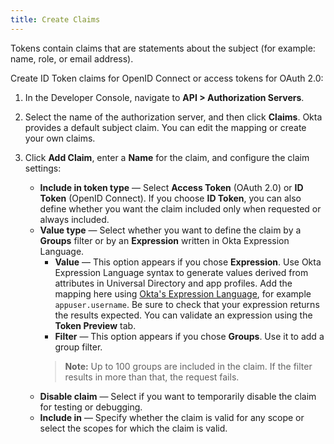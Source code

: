 ```yaml
---
title: Create Claims
---
```


Tokens contain claims that are statements about the subject (for example: name, role, or email address).

Create ID Token claims for OpenID Connect or access tokens for OAuth 2.0:

1. In the Developer Console, navigate to **API > Authorization Servers**.
2. Select the name of the authorization server, and then click **Claims**. Okta provides a default subject claim. You can edit the mapping or create your own claims.
3. Click **Add Claim**, enter a **Name** for the claim, and configure the claim settings:

   * **Include in token type** &mdash; Select **Access Token** (OAuth 2.0) or **ID Token** (OpenID Connect). If you choose **ID Token**, you can also define whether you want the claim included only when requested or always included.
    * **Value type** &mdash; Select whether you want to define the claim by a **Groups** filter or by an **Expression** written in Okta Expression Language.
        * **Value** &mdash; This option appears if you chose **Expression**. Use Okta Expression Language syntax to generate values derived from attributes in Universal Directory and app profiles. Add the mapping here using [Okta's Expression Language](/docs/reference/okta-expression-language/), for example `appuser.username`.
          Be sure to check that your expression returns the results expected. You can validate an expression using the **Token Preview** tab.
        * **Filter** &mdash; This option appears if you chose **Groups**. Use it to add a group filter.
        > **Note:** Up to 100 groups are included in the claim. If the filter results in more than that, the request fails.
    * **Disable claim** &mdash; Select if you want to temporarily disable the claim for testing or debugging.
    * **Include in** &mdash; Specify whether the claim is valid for any scope or select the scopes for which the claim is valid.

<NextSectionLink/>
